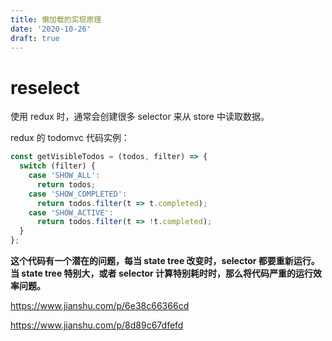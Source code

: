 ```yaml
---
title: 懒加载的实现原理
date: '2020-10-26'
draft: true
---
```


# reselect

使用 redux 时，通常会创建很多 selector 来从 store 中读取数据。

redux 的 todomvc 代码实例：

```js
const getVisibleTodos = (todos, filter) => {
  switch (filter) {
    case 'SHOW_ALL':
      return todos;
    case 'SHOW_COMPLETED':
      return todos.filter(t => t.completed);
    case 'SHOW_ACTIVE':
      return todos.filter(t => !t.completed);
  }
};
```

**这个代码有一个潜在的问题，每当 state tree 改变时，selector 都要重新运行。当 state tree 特别大，或者 selector 计算特别耗时时，那么将代码严重的运行效率问题。**

https://www.jianshu.com/p/6e38c66366cd

https://www.jianshu.com/p/8d89c67dfefd
